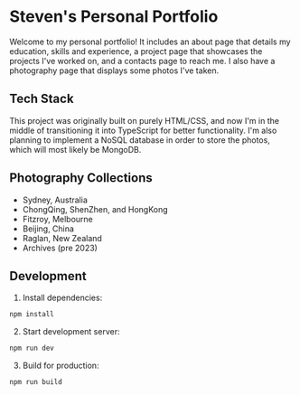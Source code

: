# Steven's Personal Portfolio

Welcome to my personal portfolio! It includes an about page that details my education, skills and experience, a project page that showcases the projects I've worked on, and a contacts page to reach me. I also have a photography page that displays some photos I've taken.

## Tech Stack
This project was originally built on purely HTML/CSS, and now I'm in the middle of transitioning it into TypeScript for better functionality. I'm also planning to implement a NoSQL database in order to store the photos, which will most likely be MongoDB. 

## Photography Collections

- Sydney, Australia
- ChongQing, ShenZhen, and HongKong
- Fitzroy, Melbourne
- Beijing, China
- Raglan, New Zealand
- Archives (pre 2023)


## Development

1. Install dependencies:
```bash
npm install
```

2. Start development server:
```bash
npm run dev
```

3. Build for production:
```bash
npm run build
```